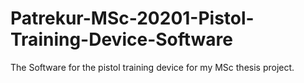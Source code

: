 # Patrekur-MSc-20201-Pistol-Training-Device-Software
The Software for the pistol training device for my MSc thesis project.
